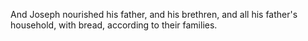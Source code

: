 And Joseph nourished his father, and his brethren, and all his father's household, with bread, according to their families.

